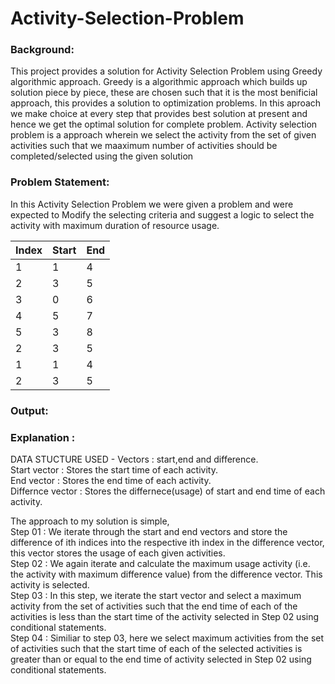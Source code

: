 # Activity-Selection-Problem

### Background:
This project provides a solution for Activity Selection Problem using Greedy algorithmic approach. Greedy is a algorithmic approach which builds up solution piece by piece, these are chosen such that it is the most benificial approach, this provides a solution to optimization problems. In this aproach we make choice at every step that provides best solution at present and hence we get the optimal solution for complete problem.
Activity selection problem is a approach wherein we select the activity from the set of given activities such that we maaximum number of activities should be completed/selected using the given solution


### Problem Statement:
In this Activity Selection Problem we were given a problem and were expected to Modify the selecting criteria and suggest a logic to select the activity with maximum duration of resource usage.

| Index  | Start | End    |
| -----  | ----- | ------ |
| 1      | 1     | 4      |
| 2      | 3     | 5      |
| 3      | 0     | 6      |
| 4      | 5     | 7      |
| 5      | 3     | 8      |
| 2      | 3     | 5      |
| 1      | 1     | 4      |
| 2      | 3     | 5      |


### Output:


### Explanation : 

DATA STUCTURE USED - Vectors : start,end and difference.<br />
Start vector : Stores the start time of each activity.<br />
End vector : Stores the end time of each activity.<br />
Differnce vector : Stores the differnece(usage) of start and end time of each activity.<br />

The approach to my solution is simple,<br /> 
Step 01 : We iterate through the start and end vectors and store the difference of ith indices into the respective ith index in the difference               vector, this vector stores the usage of each given activities.<br />
Step 02 : We again iterate and calculate the maximum usage activity (i.e. the activity with maximum difference value) from the difference vector.           This activity is selected.<br />
Step 03 : In this step, we iterate the start vector and select a maximum activity from the set of activities such that the end time of each of the           activities is less than the start time of the activity selected in Step 02 using conditional statements.<br />
Step 04 : Similiar to step 03, here we select maximum activities from the set of activities such that the start time of each of the selected                 activities is greater than or equal to the end time of activity selected in Step 02 using conditional statements.<br />
